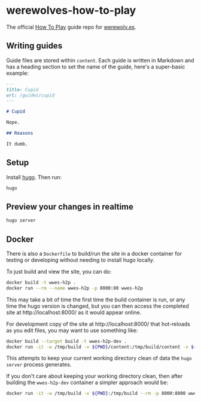 # werewolves-how-to-play

The official [How To Play](https://werewolv.es/guides) guide repo for [werewolv.es](https://werewolv.es).

## Writing guides

Guide files are stored within `content`. Each guide is written in Markdown and has a heading section to set the name of the guide, here's a super-basic example:

```markdown
---
title: Cupid
url: /guides/cupid
---

# Cupid

Nope.

## Reasons

It dumb.
```

## Setup

Install [hugo](https://gohugo.io/). Then run:

```sh
hugo
```

## Preview your changes in realtime

```sh
hugo server
```

## Docker

There is also a `Dockerfile` to build/run the site in a docker container for testing or developing without needing to install hugo locally.

To just build and view the site, you can do:

```sh
docker build -t wwes-h2p .
docker run --rm --name wwes-h2p -p 8000:80 wwes-h2p
```

This may take a bit of time the first time the build container is run, or any time the hugo version is changed, but you can then access the completed site at http://localhost:8000/ as it would appear online.

For development copy of the site at http://localhost:8000/ that hot-reloads as you edit files, you may want to use something like:

```sh
docker build --target build -t wwes-h2p-dev .
docker run -it -w /tmp/build -v ${PWD}/content:/tmp/build/content -v ${PWD}/themes:/tmp/build/themes --rm -p 8000:8000 wwes-h2p-dev hugo server --bind 0.0.0.0 -p 8000
```

This attempts to keep your current working directory clean of data the `hugo server` process generates.

If you don't care about keeping your working directory clean, then after building the `wwes-h2p-dev` container a simpler approach would be:

```sh
docker run -it -w /tmp/build -v ${PWD}:/tmp/build --rm -p 8000:8000 wwes-h2p-dev hugo server --bind 0.0.0.0 -p 8000
 ```

